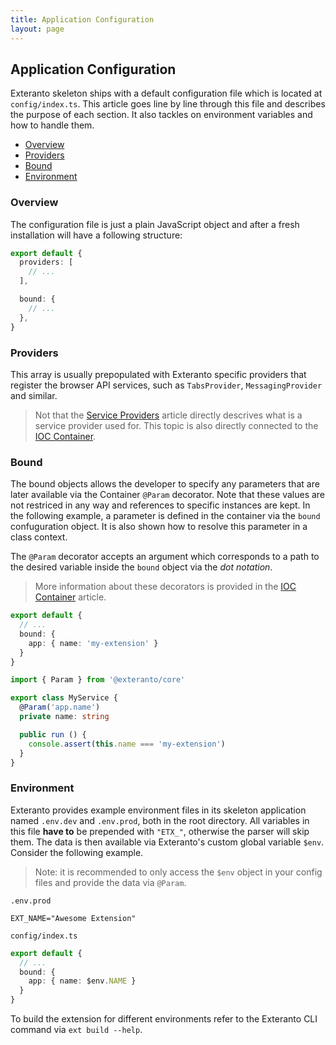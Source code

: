 ```yaml
---
title: Application Configuration
layout: page
---
```


## Application Configuration <!-- omit in toc -->

Exteranto skeleton ships with a default configuration file which is located at
`config/index.ts`. This article goes line by line through this file and
describes the purpose of each section. It also tackles on environment variables
and how to handle them.

- [Overview](#overview)
- [Providers](#providers)
- [Bound](#bound)
- [Environment](#environment)

### Overview

The configuration file is just a plain JavaScript object and after a fresh
installation will have a following structure:

``` typescript
export default {
  providers: [
    // ...
  ],

  bound: {
    // ...
  },
}
```

### Providers

This array is usually prepopulated with Exteranto specific providers that
register the browser API services, such as `TabsProvider`, `MessagingProvider`
and similar.

> Not that the [Service Providers][service-providers] article directly descrives
> what is a service provider used for. This topic is also directly connected to
> the [IOC Container][ioc-container].

### Bound

The bound objects allows the developer to specify any parameters that are later
available via the Container `@Param` decorator. Note that these values are not
restriced in any way and references to specific instances are kept. In the
following example, a parameter is defined in the container via the `bound`
confuguration object. It is also shown how to resolve this parameter in a class
context.

The `@Param` decorator accepts an argument which corresponds to a path to the
desired variable inside the `bound` object via the _dot notation_.

> More information about these decorators is provided in the
> [IOC Container][ioc-container] article.

```typescript
export default {
  // ...
  bound: {
    app: { name: 'my-extension' }
  }
}
```

```typescript
import { Param } from '@exteranto/core'

export class MyService {
  @Param('app.name')
  private name: string

  public run () {
    console.assert(this.name === 'my-extension')
  }
}
```

### Environment

Exteranto provides example environment files in its skeleton application named
`.env.dev` and `.env.prod`, both in the root directory. All variables in this
file **have to** be prepended with `"ETX_"`, otherwise the parser will skip
them. The data is then available via Exteranto's custom global variable `$env`.
Consider the following example.

> Note: it is recommended to only access the `$env` object in your config files
> and provide the data via `@Param`.

`.env.prod`
```
EXT_NAME="Awesome Extension"
```

`config/index.ts`
```typescript
export default {
  // ...
  bound: {
    app: { name: $env.NAME }
  }
}
```

To build the extension for different environments refer to the Exteranto CLI
command via `ext build --help`.

<!-- References -->
[Dependency]: TODO

[service-providers]: /articles/service-providers
[ioc-container]: /articles/ioc-container
